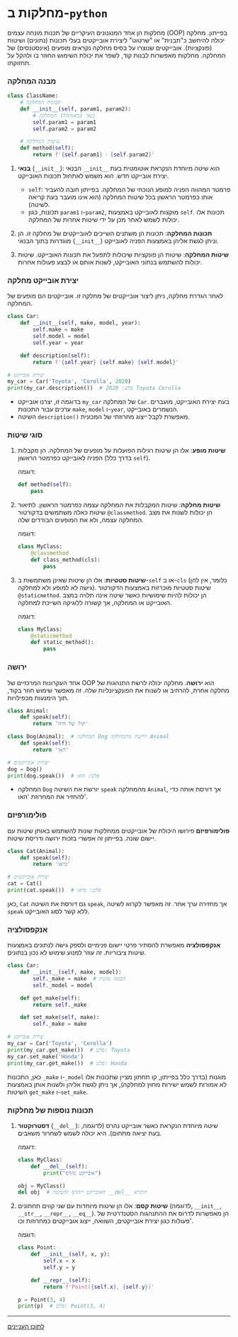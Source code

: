 # מחלקות ב-`python`

מחלקות הן אחד המנגנונים העיקריים של תכנות מונחה עצמים (OOP) בפייתון. מחלקה יכולה להיחשב כ"תבנית" או "שרטוט" ליצירת אובייקטים בעלי תכונות (נתונים) ושיטות (פונקציות). אובייקטים שנוצרו על בסיס מחלקה נקראים מופעים (אינסטנסים) של המחלקה. מחלקות מאפשרות לבנות קוד, לשפר את יכולת השימוש החוזר בו ולהקל על תחזוקתו.

### מבנה המחלקה

```python
class ClassName:
    # תכונות המחלקה
    def __init__(self, param1, param2):
        # בנאי (מאותחל) המחלקה
        self.param1 = param1
        self.param2 = param2

    # שיטות המחלקה
    def method(self):
        return f'{self.param1} ו {self.param2}'
```

1. **בנאי** (`__init__`):
   הבנאי `__init__` הוא שיטה מיוחדת הנקראת אוטומטית בעת יצירת אובייקט חדש. הוא משמש לאתחול תכונות האובייקט.

   - `self`: פרמטר המהווה הפניה למופע הנוכחי של המחלקה. בפייתון חובה להעביר אותו כפרמטר הראשון בכל שיטות המחלקה (הוא אינו מועבר בעת קריאה לשיטה).
   - תכונות, כגון `param1` ו-`param2`, מוקצות לאובייקט באמצעות `self`. תכונות אלו יכולות לשמש לאחר מכן על ידי שיטות אחרות של המחלקה.

2. **תכונות המחלקה**:
   תכונות הן משתנים השייכים לאובייקטים של מחלקה זו. הן מוגדרות בתוך הבנאי (`__init__`) וניתן לגשת אליהן באמצעות הפניה לאובייקט.

3. **שיטות המחלקה**:
   שיטות הן פונקציות שיכולות לתפעל את תכונות האובייקט. שיטות יכולות להשתמש בנתוני האובייקט, לשנות אותם או לבצע פעולות אחרות.

### יצירת אובייקט מחלקה

לאחר הגדרת מחלקה, ניתן ליצור אובייקטים של מחלקה זו. אובייקטים הם מופעים של המחלקה.

```python
class Car:
    def __init__(self, make, model, year):
        self.make = make
        self.model = model
        self.year = year

    def description(self):
        return f'{self.year} {self.make} {self.model}'

# יצירת אובייקט
my_car = Car('Toyota', 'Corolla', 2020)
print(my_car.description())  # פלט: 2020 Toyota Corolla
```

- בדוגמה זו, יצרנו אובייקט `my_car` של המחלקה `Car`. בעת יצירת האובייקט, מועברים ערכים עבור התכונות `make`, `model` ו-`year`, הנשמרים באובייקט.
- השיטה `description()` מאפשרת לקבל ייצוג מחרוזתי של המכונית.

### סוגי שיטות

1. **שיטות מופע**: אלו הן שיטות רגילות הפועלות על מופעים של המחלקה. הן מקבלות הפניה לאובייקט כפרמטר הראשון (בדרך כלל `self`).

   דוגמה:
   ```python
   def method(self):
       pass
   ```

2. **שיטות מחלקה**: שיטות המקבלות את המחלקה עצמה כפרמטר הראשון. לתיאור שיטות כאלה משתמשים בדקורטור `@classmethod`. הן יכולות לשנות את מצב המחלקה עצמה, ולא את המופעים הבודדים שלה.

   דוגמה:
   ```python
   class MyClass:
       @classmethod
       def class_method(cls):
           pass
   ```

3. **שיטות סטטיות**: אלו הן שיטות שאינן משתמשות ב-`self` או ב-`cls` (כלומר, אין להן גישה לא למופע ולא למחלקה). שיטות סטטיות מוכרזות באמצעות הדקורטור `@staticmethod`. הן יכולות להיות שימושיות כאשר שיטה אינה תלויה במצב האובייקט או המחלקה, אך קשורה ללוגיקה השייכת למחלקה.

   דוגמה:
   ```python
   class MyClass:
       @staticmethod
       def static_method():
           pass
   ```

### ירושה

אחד העקרונות המרכזיים של OOP הוא **ירושה**. מחלקה יכולה לרשת התנהגות של מחלקה אחרת, להרחיב או לשנות את הפונקציונליות שלה. זה מאפשר שימוש חוזר בקוד, תוך הימנעות מכפילויות.

```python
class Animal:
    def speak(self):
        return 'קול של חיה'

class Dog(Animal):  # המחלקה Dog יורשת מהמחלקה Animal
    def speak(self):
        return 'האו'

# יצירת אובייקטים
dog = Dog()
print(dog.speak())  # פלט: האו
```

- המחלקה `Dog` יורשת את השיטה `speak` מהמחלקה `Animal`, אך דורסת אותה כדי להחזיר את המחרוזת 'האו'.

### פולימורפיזם

**פולימורפיזם** פירושו היכולת של אובייקטים ממחלקות שונות להשתמש באותן שיטות עם יישום שונה. בפייתון זה אפשרי בזכות ירושה ודריסת שיטות.

```python
class Cat(Animal):
    def speak(self):
        return 'מיאו'

# יצירת אובייקטים
cat = Cat()
print(cat.speak())  # פלט: מיאו
```

כאן, `Cat` גם דורסת את השיטה `speak`, אך מחזירה ערך אחר. זה מאפשר לקרוא לשיטה `speak` ללא קשר לסוג האובייקט.

### אנקפסולציה

**אנקפסולציה** מאפשרת להסתיר פרטי יישום פנימיים ולספק גישה לנתונים באמצעות שיטות ציבוריות. זה עוזר למנוע שימוש לא נכון בנתונים.

```python
class Car:
    def __init__(self, make, model):
        self._make = make  # תכונה מוגנת
        self._model = model

    def get_make(self):
        return self._make

    def set_make(self, make):
        self._make = make

# יצירת אובייקט
my_car = Car('Toyota', 'Corolla')
print(my_car.get_make())  # פלט: Toyota
my_car.set_make('Honda')
print(my_car.get_make())  # פלט: Honda
```

כאן, התכונות `_make` ו-`_model` מוגנות (בדרך כלל בפייתון, קו תחתון מציין שתכונות אלו לא אמורות לשמש ישירות מחוץ למחלקה), אך ניתן לגשת אליהן ולשנות אותן באמצעות השיטות `get_make` ו-`set_make`.

### תכונות נוספות של מחלקות

1. **דסטרוקטור** (`__del__`):
   שיטה מיוחדת הנקראת כאשר אובייקט נהרס (לדוגמה, בעת יציאה מתחום). היא יכולה לשמש לשחרור משאבים.

   דוגמה:
   ```python
   class MyClass:
       def __del__(self):
           print("אובייקט נהרס")

   obj = MyClass()
   del obj  # האובייקט ייהרס והשיטה __del__ תיקרא
   ```

2. **שיטות קסם**: 
   אלו הן שיטות מיוחדות עם שני קווים תחתונים (לדוגמה, `__init__`, `__str__`, `__repr__`, `__eq__`). הן מאפשרות לדרוס את ההתנהגות הסטנדרטית של פעולות כגון יצירת אובייקטים, השוואה, ייצוג אובייקטים כמחרוזות וכו'.

   דוגמה:
   ```python
   class Point:
       def __init__(self, x, y):
           self.x = x
           self.y = y

       def __repr__(self):
           return f'Point({self.x}, {self.y})'

   p = Point(3, 4)
   print(p)  # פלט: Point(3, 4)
   ```

 ---

  [לתוכן העניינים](https://github.com/hypo69/101_python_computer_games_ru/blob/master/cheat_sheets#readme)
